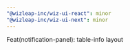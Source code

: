 ```yaml
---
"@wizleap-inc/wiz-ui-react": minor
"@wizleap-inc/wiz-ui-next": minor
---
```


Feat(notification-panel): table-info layout

